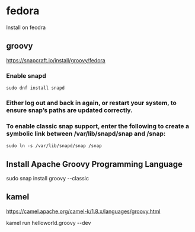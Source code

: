# fedora
Install on feodra


## groovy

https://snapcraft.io/install/groovy/fedora


### Enable snapd

    sudo dnf install snapd


### Either log out and back in again, or restart your system, to ensure snap’s paths are updated correctly.
### To enable classic snap support, enter the following to create a symbolic link between /var/lib/snapd/snap and /snap:

    sudo ln -s /var/lib/snapd/snap /snap

## Install Apache Groovy Programming Language

sudo snap install groovy --classic



## kamel

https://camel.apache.org/camel-k/1.8.x/languages/groovy.html

kamel run helloworld.groovy --dev
